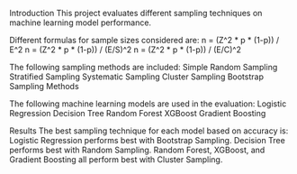 Introduction
This project evaluates different sampling techniques on machine learning model performance.

Different formulas for sample sizes considered are:
 n = (Z^2 * p * (1-p)) / E^2
 n = (Z^2 * p * (1-p)) / (E/S)^2
 n = (Z^2 * p * (1-p)) / (E/C)^2
 
The following sampling methods are included:
Simple Random Sampling
Stratified Sampling
Systematic Sampling
Cluster Sampling
Bootstrap Sampling Methods

The following machine learning models are used in the evaluation:
Logistic Regression
Decision Tree
Random Forest
XGBoost
Gradient Boosting

Results
The best sampling technique for each model based on accuracy is:
Logistic Regression performs best with Bootstrap Sampling.
Decision Tree performs best with Random Sampling.
Random Forest, XGBoost, and Gradient Boosting all perform best with Cluster Sampling.
